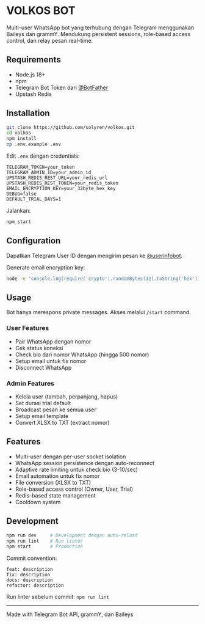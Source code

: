 # VOLKOS BOT

Multi-user WhatsApp bot yang terhubung dengan Telegram menggunakan Baileys dan grammY. Mendukung persistent sessions, role-based access control, dan relay pesan real-time.

## Requirements

- Node.js 18+
- npm
- Telegram Bot Token dari [@BotFather](https://t.me/botfather)
- Upstash Redis

## Installation

```bash
git clone https://github.com/solyren/volkos.git
cd volkos
npm install
cp .env.example .env
```

Edit `.env` dengan credentials:

```env
TELEGRAM_TOKEN=your_token
TELEGRAM_ADMIN_ID=your_admin_id
UPSTASH_REDIS_REST_URL=your_redis_url
UPSTASH_REDIS_REST_TOKEN=your_redis_token
EMAIL_ENCRYPTION_KEY=your_32byte_hex_key
DEBUG=false
DEFAULT_TRIAL_DAYS=1
```

Jalankan:

```bash
npm start
```

## Configuration

Dapatkan Telegram User ID dengan mengirim pesan ke [@userinfobot](https://t.me/userinfobot).

Generate email encryption key:
```bash
node -e "console.log(require('crypto').randomBytes(32).toString('hex'))"
```

## Usage

Bot hanya merespons private messages. Akses melalui `/start` command.

### User Features

- Pair WhatsApp dengan nomor
- Cek status koneksi
- Check bio dari nomor WhatsApp (hingga 500 nomor)
- Setup email untuk fix nomor
- Disconnect WhatsApp

### Admin Features

- Kelola user (tambah, perpanjang, hapus)
- Set durasi trial default
- Broadcast pesan ke semua user
- Setup email template
- Convert XLSX to TXT (extract nomor)

## Features

- Multi-user dengan per-user socket isolation
- WhatsApp session persistence dengan auto-reconnect
- Adaptive rate limiting untuk check bio (3-10/sec)
- Email automation untuk fix nomor
- File conversion (XLSX to TXT)
- Role-based access control (Owner, User, Trial)
- Redis-based state management
- Cooldown system

## Development

```bash
npm run dev     # Development dengan auto-reload
npm run lint    # Run linter
npm start       # Production
```

Commit convention:
```
feat: description
fix: description
docs: description
refactor: description
```

Run linter sebelum commit: `npm run lint`

---

Made with Telegram Bot API, grammY, dan Baileys
